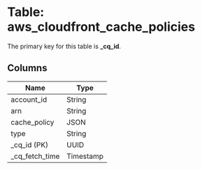 # Table: aws_cloudfront_cache_policies


The primary key for this table is **_cq_id**.


## Columns
| Name          | Type          |
| ------------- | ------------- |
|account_id|String|
|arn|String|
|cache_policy|JSON|
|type|String|
|_cq_id (PK)|UUID|
|_cq_fetch_time|Timestamp|